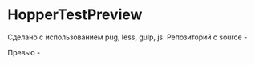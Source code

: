 # HopperTestPreview

Сделано с использованием pug, less, gulp, js. Репозиторий с source - 

Превью - 

